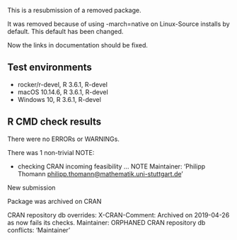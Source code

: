 This is a resubmission of a removed package.

It was removed because of using -march=native on Linux-Source installs by default. This default has been changed.

Now the links in documentation should be fixed.

## Test environments
* rocker/r-devel, R 3.6.1, R-devel
* macOS 10.14.6, R 3.6.1, R-devel
* Windows 10, R 3.6.1, R-devel

## R CMD check results
There were no ERRORs or WARNINGs. 

There was 1 non-trivial NOTE:

* checking CRAN incoming feasibility ... NOTE
Maintainer: ‘Philipp Thomann <philipp.thomann@mathematik.uni-stuttgart.de>’

New submission

Package was archived on CRAN

CRAN repository db overrides:
  X-CRAN-Comment: Archived on 2019-04-26 as now fails its checks.
  Maintainer: ORPHANED
CRAN repository db conflicts: ‘Maintainer’
